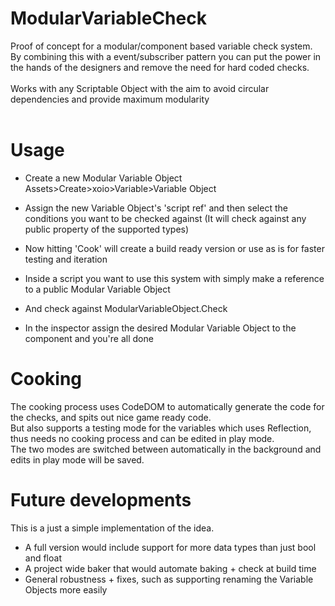 # ModularVariableCheck
Proof of concept for a modular/component based variable check system.<br />
By combining this with a event/subscriber pattern you can put the power in the hands of the designers and remove the need for hard coded checks.<br />
<br />
Works with any Scriptable Object with the aim to avoid circular dependencies and provide maximum modularity<br />
<br />

# Usage
- Create a new Modular Variable Object Assets>Create>xoio>Variable>Variable Object
- Assign the new Variable Object's 'script ref' and then select the conditions you want to be checked against
(It will check against any public property of the supported types)
- Now hitting 'Cook' will create a build ready version or use as is for faster testing and iteration

- Inside a script you want to use this system with simply make a reference to a public Modular Variable Object
- And check against ModularVariableObject.Check
- In the inspector assign the desired Modular Variable Object to the component and you're all done

# Cooking
The cooking process uses CodeDOM to automatically generate the code for the checks, and spits out nice game ready code. <br />
But also supports a testing mode for the variables which uses Reflection, thus needs no cooking process and can be edited in play mode.<br />
The two modes are switched between automatically in the background and edits in play mode will be saved.


# Future developments
This is a just a simple implementation of the idea.
- A full version would include support for more data types than just bool and float
- A project wide baker that would automate baking + check at build time
- General robustness + fixes, such as supporting renaming the Variable Objects more easily
